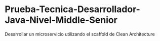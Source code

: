 # Prueba-Tecnica-Desarrollador-Java-Nivel-Middle-Senior
Desarrollar un microservicio utilizando el scaffold de Clean Architecture
